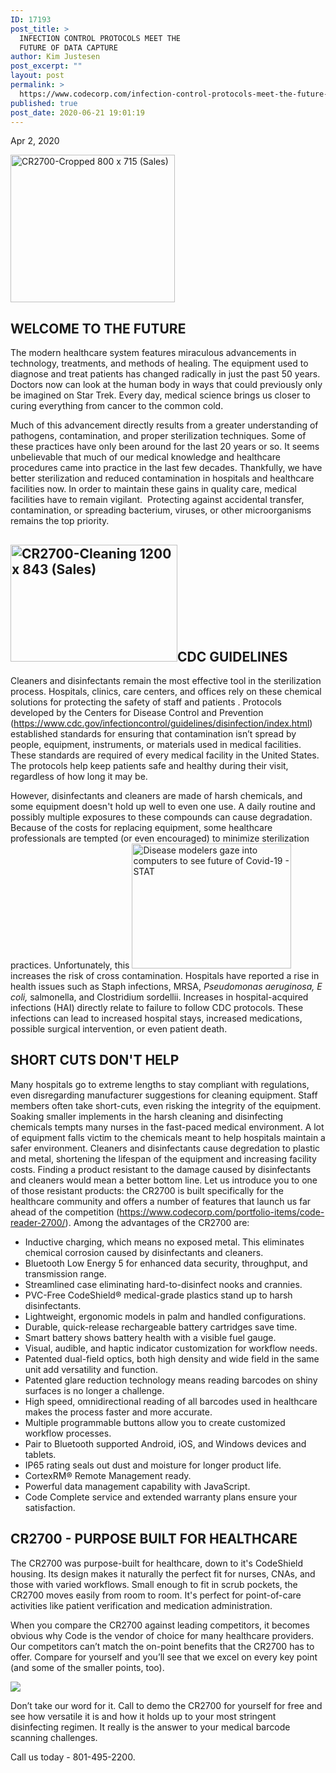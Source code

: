 ```yaml
---
ID: 17193
post_title: >
  INFECTION CONTROL PROTOCOLS MEET THE
  FUTURE OF DATA CAPTURE
author: Kim Justesen
post_excerpt: ""
layout: post
permalink: >
  https://www.codecorp.com/infection-control-protocols-meet-the-future-of-data-capture/
published: true
post_date: 2020-06-21 19:01:19
---
```

Apr 2, 2020

<img class="alignright" src="https://codecorp.com/wp-content/uploads/2020/06/CR2700-Cropped2080020x2071520Sales.png" sizes="(max-width: 194px) 100vw, 194px" srcset="https://codecorp.com/wp-content/uploads/2020/06/1_CR2700-Cropped2080020x2071520Sales.png 97w, https://codecorp.com/wp-content/uploads/2020/06/CR2700-Cropped2080020x2071520Sales.png 194w, https://codecorp.com/wp-content/uploads/2020/06/2_CR2700-Cropped2080020x2071520Sales.png 291w, https://codecorp.com/wp-content/uploads/2020/06/3_CR2700-Cropped2080020x2071520Sales.png 388w, https://codecorp.com/wp-content/uploads/2020/06/4_CR2700-Cropped2080020x2071520Sales.png 485w, https://codecorp.com/wp-content/uploads/2020/06/5_CR2700-Cropped2080020x2071520Sales.png 582w" alt="CR2700-Cropped 800 x 715 (Sales)" width="263" height="236" />
<h2>WELCOME TO THE FUTURE</h2>
The modern healthcare system features miraculous advancements in technology, treatments, and methods of healing. The equipment used to diagnose and treat patients has changed radically in just the past 50 years. Doctors now can look at the human body in ways that could previously only be imagined on Star Trek. Every day, medical science brings us closer to curing everything from cancer to the common cold.

Much of this advancement directly results from a greater understanding of pathogens, contamination, and proper sterilization techniques. Some of these practices have only been around for the last 20 years or so. It seems unbelievable that much of our medical knowledge and healthcare procedures came into practice in the last few decades. Thankfully, we have better sterilization and reduced contamination in hospitals and healthcare facilities now. In order to maintain these gains in quality care, medical facilities have to remain vigilant.  Protecting against accidental transfer, contamination, or spreading bacterium, viruses, or other microorganisms remains the top priority.
<h2><img class="alignright" src="https://codecorp.com/wp-content/uploads/2020/06/CR2700-Cleaning20120020x2084320Sales.jpg" sizes="(max-width: 267px) 100vw, 267px" srcset="https://codecorp.com/wp-content/uploads/2020/06/1_CR2700-Cleaning20120020x2084320Sales.jpg 134w, https://codecorp.com/wp-content/uploads/2020/06/CR2700-Cleaning20120020x2084320Sales.jpg 267w, https://codecorp.com/wp-content/uploads/2020/06/2_CR2700-Cleaning20120020x2084320Sales.jpg 401w, https://codecorp.com/wp-content/uploads/2020/06/3_CR2700-Cleaning20120020x2084320Sales.jpg 534w, https://codecorp.com/wp-content/uploads/2020/06/4_CR2700-Cleaning20120020x2084320Sales.jpg 668w, https://codecorp.com/wp-content/uploads/2020/06/5_CR2700-Cleaning20120020x2084320Sales.jpg 801w" alt="CR2700-Cleaning 1200 x 843 (Sales)" width="267" height="187" />CDC GUIDELINES</h2>
Cleaners and disinfectants remain the most effective tool in the sterilization process. Hospitals, clinics, care centers, and offices rely on these chemical solutions for protecting the safety of staff and patients . Protocols developed by the Centers for Disease Control and Prevention (<a href="https://www.cdc.gov/infectioncontrol/guidelines/disinfection/index.html">https://www.cdc.gov/infectioncontrol/guidelines/disinfection/index.html</a>) established standards for ensuring that contamination isn’t spread by people, equipment, instruments, or materials used in medical facilities. These standards are required of every medical facility in the United States. The protocols help keep patients safe and healthy during their visit, regardless of how long it may be.

However, disinfectants and cleaners are made of harsh chemicals, and some equipment doesn't hold up well to even one use. A daily routine and possibly multiple exposures to these compounds can cause degradation. Because of the costs for replacing equipment, some healthcare professionals are tempted (or even encouraged) to minimize sterilization practices. Unfortunately, this <img class="alignright" src="https://codecorp.com/wp-content/uploads/2020/06/STAT_China_Wuhan_COVID-19_coronavirus_49530315718_f467f93628_3k.jpg" alt="Disease modelers gaze into computers to see future of Covid-19 - STAT" width="255" height="200" />increases the risk of cross contamination. Hospitals have reported a rise in health issues such as Staph infections, MRSA, <em>Pseudomonas aeruginosa, E coli, </em>salmonella, and Clostridium sordellii. Increases in hospital-acquired infections (HAI) directly relate to failure to follow CDC protocols. These infections can lead to increased hospital stays, increased medications, possible surgical intervention, or even patient death.
<h2>SHORT CUTS DON'T HELP</h2>
Many hospitals go to extreme lengths to stay compliant with regulations, even disregarding manufacturer suggestions for cleaning equipment. Staff members often take short-cuts, even risking the integrity of the equipment. Soaking smaller implements in the harsh cleaning and disinfecting chemicals tempts many nurses in the fast-paced medical environment. A lot of equipment falls victim to the chemicals meant to help hospitals maintain a safer environment. Cleaners and disinfectants cause degredation to plastic and metal, shortening the lifespan of the equipment and increasing facility costs. Finding a product resistant to the damage caused by disinfectants and cleaners would mean a better bottom line. Let us introduce you to one of those resistant products: the CR2700 is built specifically for the healthcare community and offers a number of features that launch us far ahead of the competition (<a href="https://www.codecorp.com/portfolio-items/code-reader-2700/">https://www.codecorp.com/portfolio-items/code-reader-2700/</a>). Among the advantages of the CR2700 are:
<ul>
 	<li>Inductive charging, which means no exposed metal. This eliminates chemical corrosion caused by disinfectants and cleaners.</li>
 	<li>Bluetooth Low Energy 5 for enhanced data security, throughput, and transmission range.</li>
 	<li>Streamlined case eliminating hard-to-disinfect nooks and crannies.</li>
 	<li>PVC-Free CodeShield® medical-grade plastics stand up to harsh disinfectants.</li>
 	<li>Lightweight, ergonomic models in palm and handled configurations.</li>
 	<li>Durable, quick-release rechargeable battery cartridges save time.</li>
 	<li>Smart battery shows battery health with a visible fuel gauge.</li>
 	<li>Visual, audible, and haptic indicator customization for workflow needs.</li>
 	<li>Patented dual-field optics, both high density and wide field in the same unit add versatility and function.</li>
 	<li>Patented glare reduction technology means reading barcodes on shiny surfaces is no longer a challenge.</li>
 	<li>High speed, omnidirectional reading of all barcodes used in healthcare makes the process faster and more accurate.</li>
 	<li>Multiple programmable buttons allow you to create customized workflow processes.</li>
 	<li>Pair to Bluetooth supported Android, iOS, and Windows devices and tablets.</li>
 	<li>IP65 rating seals out dust and moisture for longer product life.</li>
 	<li>CortexRM® Remote Management ready.</li>
 	<li>Powerful data management capability with JavaScript.</li>
 	<li>Code Complete service and extended warranty plans ensure your satisfaction.</li>
</ul>
<h2>CR2700 - PURPOSE BUILT FOR HEALTHCARE</h2>
The CR2700 was purpose-built for healthcare, down to it's CodeShield housing. Its design makes it naturally the perfect fit for nurses, CNAs, and those with varied workflows. Small enough to fit in scrub pockets, the CR2700 moves easily from room to room. It's perfect for point-of-care activities like patient verification and medication administration.

When you compare the CR2700 against leading competitors, it becomes obvious why Code is the vendor of choice for many healthcare providers. Our competitors can’t match the on-point benefits that the CR2700 has to offer. Compare for yourself and you’ll see that we excel on every key point (and some of the smaller points, too).

<img src="https://codecorp.com/wp-content/uploads/2020/06/image-14.png" />

Don’t take our word for it. Call to demo the CR2700 for yourself for free and see how versatile it is and how it holds up to your most stringent disinfecting regimen. It really is the answer to your medical barcode scanning challenges.

Call us today - 801-495-2200.